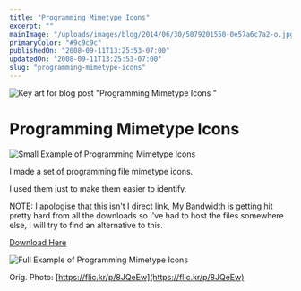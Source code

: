 ```yaml
---
title: "Programming Mimetype Icons"
excerpt: ""
mainImage: "/uploads/images/blog/2014/06/30/5079201550-0e57a6c7a2-o.jpg"
primaryColor: "#9c9c9c"
publishedOn: "2008-09-11T13:25:53-07:00"
updatedOn: "2008-09-11T13:25:53-07:00"
slug: "programming-mimetype-icons"
---
```

![Key art for blog post "Programming Mimetype Icons "](/uploads/images/blog/2014/06/30/5079201550-0e57a6c7a2-o.jpg)

# Programming Mimetype Icons 

![Small Example of Programming Mimetype Icons](/uploads/images/blog/2009/08/displayPM1.png)

I made a set of programming file mimetype icons.

I used them just to make them easier to identify. 

NOTE: I apologise that this isn't I direct link, My Bandwidth is getting hit pretty hard from all the downloads so I've had to host the files somewhere else, I will try to find an alternative to this.

[Download Here](http://www.mediafire.com/?kx0fmrxxxyb)

![Full Example of Programming Mimetype Icons](/uploads/images/blog/2009/08/displayPM2.png)


Orig. Photo: [https://flic.kr/p/8JQeEw](https://flic.kr/p/8JQeEw)